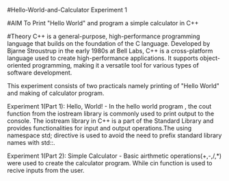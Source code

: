 #Hello-World-and-Calculator
Experiment 1

#AIM
To Print "Hello World" and program a simple calculator in C++

#Theory
C++ is a general-purpose, high-performance programming language that builds on the foundation of the C language. Developed by Bjarne Stroustrup in the early 1980s at Bell Labs, C++ is a cross-platform language used to create high-performance applications. It supports object-oriented programming, making it a versatile tool for various types of software development.

This experiment consists of two practicals namely printing of "Hello World" and making of calculator program.

Experiment 1(Part 1): Hello, World! -
In the hello world program , the cout function from the iostream library is commonly used to print output to the console. The iostream library in C++ is a part of the Standard Library and provides functionalities for input and output operations.The using namespace std; directive is used to avoid the need to prefix standard library names with std::.

Experiment 1(Part 2): Simple Calculator -
Basic airthmetic operations(+,-,/,*) were used to create the calculator program. While cin function is used to recive inputs from the user.
